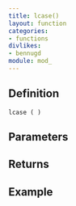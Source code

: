 ```yaml
---
title: lcase()
layout: function
categories:
- functions
divlikes:
- bennugd
module: mod_
---
```


## Definition

    lcase ( )

## Parameters

## Returns

## Example
